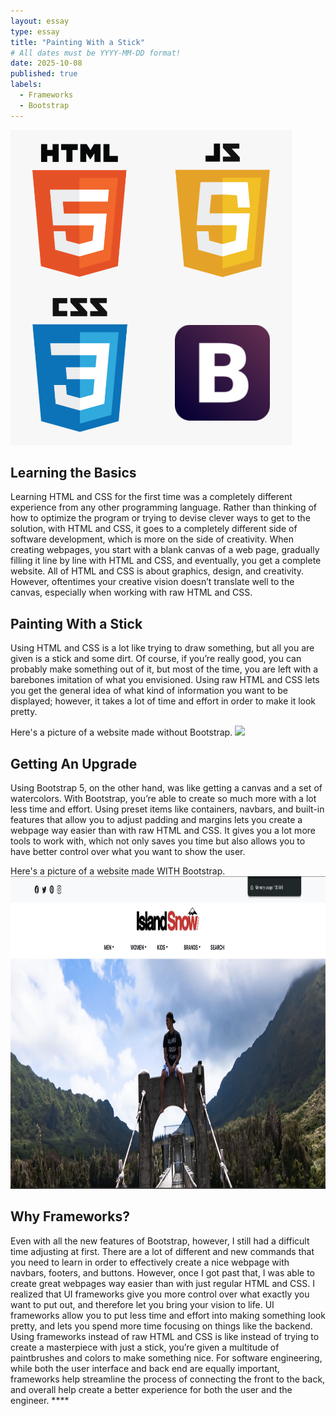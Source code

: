 ```yaml
---
layout: essay
type: essay
title: "Painting With a Stick"
# All dates must be YYYY-MM-DD format!
date: 2025-10-08
published: true
labels:
  - Frameworks
  - Bootstrap
---
```


<img width="450px" src="/img/bootstrap.png">


## Learning the Basics
Learning HTML and CSS for the first time was a completely different experience from any other programming language. Rather than thinking of how to optimize the program or trying to devise clever ways to get to the solution, with HTML and CSS, it goes to a completely different side of software development, which is more on the side of creativity. When creating webpages, you start with a blank canvas of a web page, gradually filling it line by line with HTML and CSS, and eventually, you get a complete website. All of HTML and CSS is about graphics, design, and creativity. However, oftentimes your creative vision doesn’t translate well to the canvas, especially when working with raw HTML and CSS. 

## Painting With a Stick
Using HTML and CSS is a lot like trying to draw something, but all you are given is a stick and some dirt. Of course, if you’re really good, you can probably make something out of it, but most of the time, you are left with a barebones imitation of what you envisioned. Using raw HTML and CSS lets you get the general idea of what kind of information you want to be displayed; however, it takes a lot of time and effort in order to make it look pretty. 

Here's a picture of a website made without Bootstrap. 
<img height="500px" src="/img/surf.png">

## Getting An Upgrade
Using Bootstrap 5, on the other hand, was like getting a canvas and a set of watercolors. With Bootstrap, you’re able to create so much more with a lot less time and effort. Using preset items like containers, navbars, and built-in features that allow you to adjust padding and margins lets you create a webpage way easier than with raw HTML and CSS. It gives you a lot more tools to work with, which not only saves you time but also allows you to have better control over what you want to show the user. 

Here's a picture of a website made WITH Bootstrap. 
<img height="500px" src="/img/islandsnow.png">

## Why Frameworks?
Even with all the new features of Bootstrap, however, I still had a difficult time adjusting at first. There are a lot of different and new commands that you need to learn in order to effectively create a nice webpage with navbars, footers, and buttons. However, once I got past that, I was able to create great webpages way easier than with just regular HTML and CSS. I realized that UI frameworks give you more control over what exactly you want to put out, and therefore let you bring your vision to life. UI frameworks allow you to put less time and effort into making something look pretty, and lets you spend more time focusing on things like the backend. Using frameworks instead of raw HTML and CSS is like instead of trying to create a masterpiece with just a stick, you’re given a multitude of paintbrushes and colors to make something nice. For software engineering, while both the user interface and back end are equally important, frameworks help streamline the process of connecting the front to the back, and overall help create a better experience for both the user and the engineer. ****
